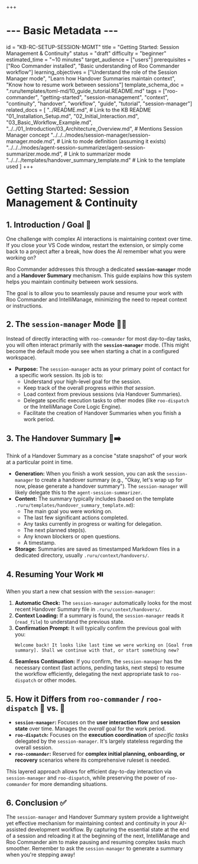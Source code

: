 +++
# --- Basic Metadata ---
id = "KB-RC-SETUP-SESSION-MGMT"
title = "Getting Started: Session Management & Continuity"
status = "draft"
difficulty = "beginner"
estimated_time = "~10 minutes"
target_audience = ["users"]
prerequisites = ["Roo Commander installed", "Basic understanding of Roo Commander workflow"]
learning_objectives = ["Understand the role of the Session Manager mode", "Learn how Handover Summaries maintain context", "Know how to resume work between sessions"]
template_schema_doc = ".ruru/templates/toml-md/10_guide_tutorial.README.md"
tags = ["roo-commander", "getting-started", "session-management", "context", "continuity", "handover", "workflow", "guide", "tutorial", "session-manager"]
related_docs = [
    "../README.md", # Link to the KB README
    "01_Installation_Setup.md",
    "02_Initial_Interaction.md",
    "03_Basic_Workflow_Example.md",
    "../../01_Introduction/03_Architecture_Overview.md", # Mentions Session Manager concept
    "../../../modes/session-manager/session-manager.mode.md", # Link to mode definition (assuming it exists)
    "../../../modes/agent-session-summarizer/agent-session-summarizer.mode.md", # Link to summarizer mode
    "../../../templates/handover_summary_template.md" # Link to the template used
    ]
+++

# Getting Started: Session Management & Continuity

## 1. Introduction / Goal 🎯

One challenge with complex AI interactions is maintaining context over time. If you close your VS Code window, restart the extension, or simply come back to a project after a break, how does the AI remember what you were working on?

Roo Commander addresses this through a dedicated **`session-manager`** mode and a **Handover Summary** mechanism. This guide explains how this system helps you maintain continuity between work sessions.

The goal is to allow you to seamlessly pause and resume your work with Roo Commander and IntelliManage, minimizing the need to repeat context or instructions.

## 2. The `session-manager` Mode 🧑‍💼

Instead of directly interacting with `roo-commander` for most day-to-day tasks, you will often interact primarily with the **`session-manager`** mode. (This might become the default mode you see when starting a chat in a configured workspace).

*   **Purpose:** The `session-manager` acts as your primary point of contact for a specific work session. Its job is to:
    *   Understand your high-level goal for the session.
    *   Keep track of the overall progress *within that session*.
    *   Load context from previous sessions (via Handover Summaries).
    *   Delegate specific execution tasks to other modes (like `roo-dispatch` or the IntelliManage Core Logic Engine).
    *   Facilitate the creation of Handover Summaries when you finish a work period.

## 3. The Handover Summary 📝➡️

Think of a Handover Summary as a concise "state snapshot" of your work at a particular point in time.

*   **Generation:** When you finish a work session, you can ask the `session-manager` to create a handover summary (e.g., "Okay, let's wrap up for now, please generate a handover summary"). The `session-manager` will likely delegate this to the `agent-session-summarizer`.
*   **Content:** The summary typically includes (based on the template `.ruru/templates/handover_summary_template.md`):
    *   The main goal you were working on.
    *   The last few significant actions completed.
    *   Any tasks currently in progress or waiting for delegation.
    *   The next planned step(s).
    *   Any known blockers or open questions.
    *   A timestamp.
*   **Storage:** Summaries are saved as timestamped Markdown files in a dedicated directory, usually `.ruru/context/handovers/`.

## 4. Resuming Your Work ⏯️

When you start a new chat session with the `session-manager`:

1.  **Automatic Check:** The `session-manager` automatically looks for the most recent Handover Summary file in `.ruru/context/handovers/`.
2.  **Context Loading:** If a summary is found, the `session-manager` reads it (`read_file`) to understand the previous state.
3.  **Confirmation Prompt:** It will typically confirm the previous goal with you:
    ```prompt
    Welcome back! It looks like last time we were working on [Goal from summary]. Shall we continue with that, or start something new?
    ```
4.  **Seamless Continuation:** If you confirm, the `session-manager` has the necessary context (last actions, pending tasks, next steps) to resume the workflow efficiently, delegating the next appropriate task to `roo-dispatch` or other modes.

## 5. How it Differs from `roo-commander` / `roo-dispatch` 👑 vs. 🚜

*   **`session-manager`:** Focuses on the **user interaction flow** and **session state** over time. Manages the *overall* goal for the work period.
*   **`roo-dispatch`:** Focuses on the **execution coordination** of *specific tasks* delegated by the `session-manager`. It's largely stateless regarding the overall session.
*   **`roo-commander`:** Reserved for **complex initial planning, onboarding, or recovery** scenarios where its comprehensive ruleset is needed.

This layered approach allows for efficient day-to-day interaction via `session-manager` and `roo-dispatch`, while preserving the power of `roo-commander` for more demanding situations.

## 6. Conclusion ✅

The `session-manager` and Handover Summary system provide a lightweight yet effective mechanism for maintaining context and continuity in your AI-assisted development workflow. By capturing the essential state at the end of a session and reloading it at the beginning of the next, IntelliManage and Roo Commander aim to make pausing and resuming complex tasks much smoother. Remember to ask the `session-manager` to generate a summary when you're stepping away!

